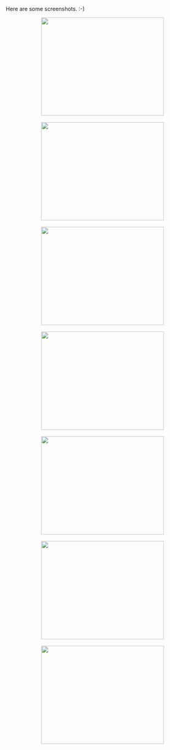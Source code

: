 <div dir="ltr" style="text-align: left;" trbidi="on">

 Here are some screenshots. :-)<br />
<div class="separator" style="clear: both; text-align: center;">
<a href="http://2.bp.blogspot.com/-9YRYOiW7WQU/VopHsZFn76I/AAAAAAAACbA/xtnQcWkRwZ0/s1600/Screenshot%2Bfrom%2B2016-01-03%2B22%253A56%253A23.png" imageanchor="1" style="margin-left: 1em; margin-right: 1em;"><img border="0" height="256" src="https://2.bp.blogspot.com/-9YRYOiW7WQU/VopHsZFn76I/AAAAAAAACbA/xtnQcWkRwZ0/s320/Screenshot%2Bfrom%2B2016-01-03%2B22%253A56%253A23.png" width="320" /></a></div>
<br />
<div class="separator" style="clear: both; text-align: center;">
<a href="http://4.bp.blogspot.com/-IR6xRw8YpVI/VopHsnoypVI/AAAAAAAACbE/_1GN1NFauCw/s1600/Screenshot%2Bfrom%2B2016-01-03%2B22%253A56%253A58.png" imageanchor="1" style="margin-left: 1em; margin-right: 1em;"><img border="0" height="256" src="https://4.bp.blogspot.com/-IR6xRw8YpVI/VopHsnoypVI/AAAAAAAACbE/_1GN1NFauCw/s320/Screenshot%2Bfrom%2B2016-01-03%2B22%253A56%253A58.png" width="320" /></a></div>
<br />
<div class="separator" style="clear: both; text-align: center;">
<a href="http://4.bp.blogspot.com/-VcwsxjYCyes/VopHsW_0WWI/AAAAAAAACa8/eECcudSYlyU/s1600/Screenshot%2Bfrom%2B2016-01-03%2B22%253A57%253A10.png" imageanchor="1" style="margin-left: 1em; margin-right: 1em;"><img border="0" height="256" src="https://4.bp.blogspot.com/-VcwsxjYCyes/VopHsW_0WWI/AAAAAAAACa8/eECcudSYlyU/s320/Screenshot%2Bfrom%2B2016-01-03%2B22%253A57%253A10.png" width="320" /></a></div>
<br />
<div class="separator" style="clear: both; text-align: center;">
<a href="http://2.bp.blogspot.com/-hy6wRvpAsH0/VopHtM9aUbI/AAAAAAAACbI/QCQ-lXjenfo/s1600/Screenshot%2Bfrom%2B2016-01-03%2B22%253A57%253A38.png" imageanchor="1" style="margin-left: 1em; margin-right: 1em;"><img border="0" height="256" src="https://2.bp.blogspot.com/-hy6wRvpAsH0/VopHtM9aUbI/AAAAAAAACbI/QCQ-lXjenfo/s320/Screenshot%2Bfrom%2B2016-01-03%2B22%253A57%253A38.png" width="320" /></a></div>
<br />
<div class="separator" style="clear: both; text-align: center;">
<a href="http://3.bp.blogspot.com/-NBGNT0Z05nM/VopHtdYvToI/AAAAAAAACbM/d36UUzY-whw/s1600/Screenshot%2Bfrom%2B2016-01-03%2B22%253A57%253A48.png" imageanchor="1" style="margin-left: 1em; margin-right: 1em;"><img border="0" height="256" src="https://3.bp.blogspot.com/-NBGNT0Z05nM/VopHtdYvToI/AAAAAAAACbM/d36UUzY-whw/s320/Screenshot%2Bfrom%2B2016-01-03%2B22%253A57%253A48.png" width="320" /></a></div>
<br />
<div class="separator" style="clear: both; text-align: center;">
<a href="http://4.bp.blogspot.com/-EVvIEzy_U_g/VopHtbiFuYI/AAAAAAAACbQ/ylvQjCHyJIg/s1600/Screenshot%2Bfrom%2B2016-01-03%2B22%253A57%253A59.png" imageanchor="1" style="margin-left: 1em; margin-right: 1em;"><img border="0" height="256" src="https://4.bp.blogspot.com/-EVvIEzy_U_g/VopHtbiFuYI/AAAAAAAACbQ/ylvQjCHyJIg/s320/Screenshot%2Bfrom%2B2016-01-03%2B22%253A57%253A59.png" width="320" /></a></div>
<br />
<div class="separator" style="clear: both; text-align: center;">
<a href="http://1.bp.blogspot.com/-eJB3tTD1dK4/VopHtxm2q9I/AAAAAAAACbk/CawVY3x1U6o/s1600/Screenshot%2Bfrom%2B2016-01-03%2B23%253A01%253A27.png" imageanchor="1" style="margin-left: 1em; margin-right: 1em;"><img border="0" height="256" src="https://1.bp.blogspot.com/-eJB3tTD1dK4/VopHtxm2q9I/AAAAAAAACbk/CawVY3x1U6o/s320/Screenshot%2Bfrom%2B2016-01-03%2B23%253A01%253A27.png" width="320" /></a></div>
<br /></div>
